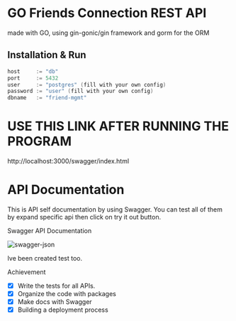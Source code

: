 # GO Friends Connection REST API


made with GO, using gin-gonic/gin framework and gorm for the ORM

                    
## Installation & Run
```go
host     := "db"
port     := 5432
user     := "postgres" (fill with your own config)
password := "user" (fill with your own config)
dbname   := "friend-mgmt"
```

# USE THIS LINK AFTER RUNNING THE PROGRAM 
http://localhost:3000/swagger/index.html
# API Documentation
This is API self documentation by using Swagger. You can test all of them by expand specific api then click on try it out button.

Swagger API Documentation

![swagger-json](https://user-images.githubusercontent.com/67195019/164979444-18f57157-1de0-4fa9-8751-2a69813e7f0e.jpg)

Ive been created test too.


Achievement
- [x] Write the tests for all APIs.
- [x] Organize the code with packages
- [x] Make docs with Swagger
- [x] Building a deployment process 
